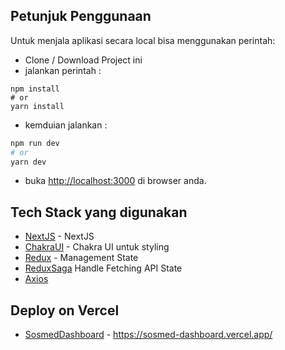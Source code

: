 ## Petunjuk Penggunaan

Untuk menjala aplikasi secara local bisa menggunakan perintah:
- Clone / Download Project ini
- jalankan perintah :
```
npm install
# or
yarn install
```
- kemduian jalankan :
```bash
npm run dev
# or
yarn dev
```
- buka [http://localhost:3000](http://localhost:3000) di browser anda.

## Tech Stack yang digunakan

- [NextJS](https://nextjs.org/) - NextJS
- [ChakraUI](https://chakra-ui.com/) - Chakra UI untuk styling
- [Redux](https://redux.js.org/) - Management State
- [ReduxSaga](https://redux-saga.js.org/) Handle Fetching API State
- [Axios](https://github.com/axios/axios)

## Deploy on Vercel

- [SosmedDashboard](https://sosmed-dashboard.vercel.app/) - https://sosmed-dashboard.vercel.app/
